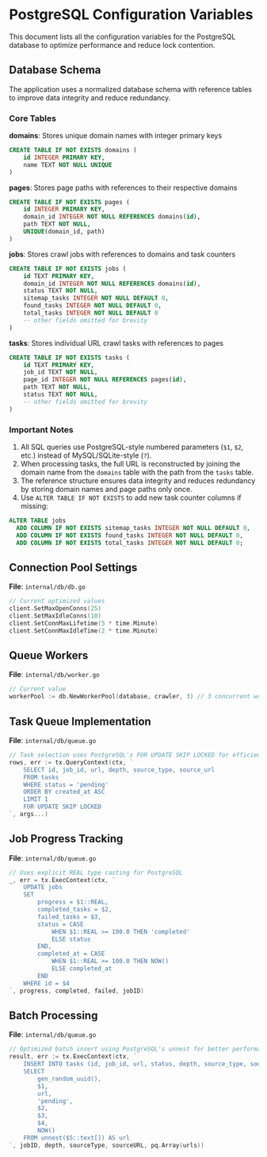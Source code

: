 # PostgreSQL Configuration Variables

This document lists all the configuration variables for the PostgreSQL database to optimize performance and reduce lock contention.

## Database Schema

The application uses a normalized database schema with reference tables to improve data integrity and reduce redundancy.

### Core Tables

**domains**: Stores unique domain names with integer primary keys

```sql
CREATE TABLE IF NOT EXISTS domains (
    id INTEGER PRIMARY KEY,
    name TEXT NOT NULL UNIQUE
)
```

**pages**: Stores page paths with references to their respective domains

```sql
CREATE TABLE IF NOT EXISTS pages (
    id INTEGER PRIMARY KEY,
    domain_id INTEGER NOT NULL REFERENCES domains(id),
    path TEXT NOT NULL,
    UNIQUE(domain_id, path)
)
```

**jobs**: Stores crawl jobs with references to domains and task counters

```sql
CREATE TABLE IF NOT EXISTS jobs (
    id TEXT PRIMARY KEY,
    domain_id INTEGER NOT NULL REFERENCES domains(id),
    status TEXT NOT NULL,
    sitemap_tasks INTEGER NOT NULL DEFAULT 0,
    found_tasks INTEGER NOT NULL DEFAULT 0,
    total_tasks INTEGER NOT NULL DEFAULT 0
    -- other fields omitted for brevity
)
```

**tasks**: Stores individual URL crawl tasks with references to pages

```sql
CREATE TABLE IF NOT EXISTS tasks (
    id TEXT PRIMARY KEY,
    job_id TEXT NOT NULL,
    page_id INTEGER NOT NULL REFERENCES pages(id),
    path TEXT NOT NULL,
    status TEXT NOT NULL,
    -- other fields omitted for brevity
)
```

### Important Notes

1. All SQL queries use PostgreSQL-style numbered parameters (`$1`, `$2`, etc.) instead of MySQL/SQLite-style (`?`).
2. When processing tasks, the full URL is reconstructed by joining the domain name from the `domains` table with the path from the `tasks` table.
3. The reference structure ensures data integrity and reduces redundancy by storing domain names and page paths only once.
4. Use `ALTER TABLE IF NOT EXISTS` to add new task counter columns if missing:

```sql
ALTER TABLE jobs
  ADD COLUMN IF NOT EXISTS sitemap_tasks INTEGER NOT NULL DEFAULT 0,
  ADD COLUMN IF NOT EXISTS found_tasks INTEGER NOT NULL DEFAULT 0,
  ADD COLUMN IF NOT EXISTS total_tasks INTEGER NOT NULL DEFAULT 0;
```

## Connection Pool Settings

**File**: `internal/db/db.go`

```go
// Current optimized values
client.SetMaxOpenConns(25)
client.SetMaxIdleConns(10)
client.SetConnMaxLifetime(5 * time.Minute)
client.SetConnMaxIdleTime(2 * time.Minute)
```

## Queue Workers

**File**: `internal/db/worker.go`

```go
// Current value
workerPool := db.NewWorkerPool(database, crawler, 3) // 3 concurrent workers
```

## Task Queue Implementation

**File**: `internal/db/queue.go`

```go
// Task selection uses PostgreSQL's FOR UPDATE SKIP LOCKED for efficient concurrent processing
rows, err := tx.QueryContext(ctx, `
    SELECT id, job_id, url, depth, source_type, source_url
    FROM tasks
    WHERE status = 'pending'
    ORDER BY created_at ASC
    LIMIT 1
    FOR UPDATE SKIP LOCKED
`, args...)
```

## Job Progress Tracking

**File**: `internal/db/queue.go`

```go
// Uses explicit REAL type casting for PostgreSQL
_, err = tx.ExecContext(ctx, `
    UPDATE jobs
    SET
        progress = $1::REAL,
        completed_tasks = $2,
        failed_tasks = $3,
        status = CASE
            WHEN $1::REAL >= 100.0 THEN 'completed'
            ELSE status
        END,
        completed_at = CASE
            WHEN $1::REAL >= 100.0 THEN NOW()
            ELSE completed_at
        END
    WHERE id = $4
`, progress, completed, failed, jobID)
```

## Batch Processing

**File**: `internal/db/queue.go`

```go
// Optimized batch insert using PostgreSQL's unnest for better performance
result, err := tx.ExecContext(ctx, `
    INSERT INTO tasks (id, job_id, url, status, depth, source_type, source_url, created_at)
    SELECT
        gen_random_uuid(),
        $1,
        url,
        'pending',
        $2,
        $3,
        $4,
        NOW()
    FROM unnest($5::text[]) AS url
`, jobID, depth, sourceType, sourceURL, pq.Array(urls))
```
